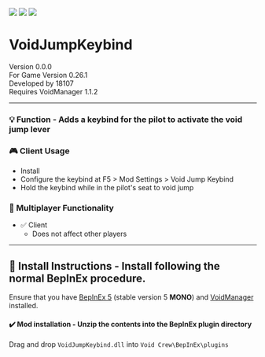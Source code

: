 [![](https://img.shields.io/badge/-Void_Crew_Modding_Team-111111?style=just-the-label&logo=github&labelColor=24292f)](https://github.com/Void-Crew-Modding-Team)
![](https://img.shields.io/badge/Game%20Version-0.26.1-111111?style=flat&labelColor=24292f&color=111111)
[![](https://img.shields.io/discord/1180651062550593536.svg?&logo=discord&logoColor=ffffff&style=flat&label=Discord&labelColor=24292f&color=111111)](https://discord.gg/g2u5wpbMGu "Void Crew Modding Discord")

# VoidJumpKeybind

Version 0.0.0  
For Game Version 0.26.1  
Developed by 18107  
Requires VoidManager 1.1.2


---------------------

### 💡 Function - Adds a keybind for the pilot to activate the void jump lever

### 🎮 Client Usage

- Install
- Configure the keybind at F5 > Mod Settings > Void Jump Keybind
- Hold the keybind while in the pilot's seat to void jump

### 👥 Multiplayer Functionality

- ✅ Client
  - Does not affect other players

---------------------

## 🔧 Install Instructions - **Install following the normal BepInEx procedure.**

Ensure that you have [BepInEx 5](https://thunderstore.io/c/void-crew/p/BepInEx/BepInExPack/) (stable version 5 **MONO**) and [VoidManager](https://thunderstore.io/c/void-crew/p/VoidCrewModdingTeam/VoidManager/) installed.

#### ✔️ Mod installation - **Unzip the contents into the BepInEx plugin directory**

Drag and drop `VoidJumpKeybind.dll` into `Void Crew\BepInEx\plugins`
